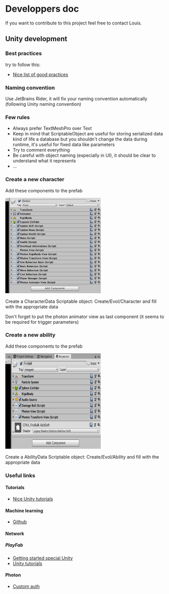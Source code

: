 # Developpers doc
If you want to contribute to this project feel free to contact Louis.
## Unity development
### Best practices
try to follow this:
- [Nice list of good practices](http://www.gamasutra.com/blogs/HermanTulleken/20160812/279100/50_Tips_and_Best_Practices_for_Unity_2016_Edition.php)
### Naming convention
Use JetBrains Rider, it will fix your naming convention automatically (following Unity naming convention)
### Few rules
- Always prefer TextMeshPro over Text
- Keep in mind that ScriptableObject are useful for storing serialized data kind of life a database but you shouldn't change the data during runtime, it's useful for fixed data like parameters
- Try to comment everything
- Be careful with object naming (especially in UI), it should be clear to understand what it represents 
- ...
### Create a new character

Add these components to the prefab

<img src="images/create_a_new_character.png" width="300" height="300">

Create a CharacterData Scriptable object:
Create/Evol/Character and fill with the appropriate data

Don't forget to put the photon animator view as last component (it seems to be required for trigger parameters)

### Create a new ability

Add these components to the prefab

<img src="images/create_a_new_ability.png" width="300" height="300">

Create a AbilityData Scriptable object:
Create/Evol/Ability and fill with the appropriate data


### Useful links
#### Tutorials
- [Nice Unity tutorials](https://catlikecoding.com/unity/tutorials/)
#### Machine learning
- [Github](https://github.com/Unity-Technologies/ml-agents)
#### Network
##### PlayFab
- [Getting started special Unity](https://api.playfab.com/docs/getting-started/unity-getting-started)
- [Unity tutorials](https://api.playfab.com/tutorials/unity)

#### Photon
- [Custom auth](https://doc.photonengine.com/en-us/realtime/current/connection-and-authentication/authentication/custom-authentication)
